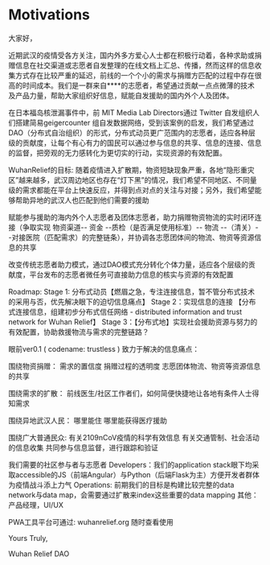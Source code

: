 # Motivations

大家好，

近期武汉的疫情受各方关注，国内外多方爱心人士都在积极行动着，各种求助或捐赠信息在社交渠道或志愿者自发整理的在线文档上汇总、传播，然而这样的信息收集方式存在比较严重的延迟，前线的一个个小的需求与捐赠方匹配的过程中存在很高的时间成本。我们是一群来自****的志愿者，希望通过贡献一点点微薄的技术及产品力量，帮助大家组织好信息，赋能自发援助的国内外个人及团体。

在日本福岛核泄漏事件中，前 MIT Media Lab Directors通过 Twitter 自发组织人们搭建简易geigercounter 组自发数据网络，受到该案例的启发，我们希望通过DAO（分布式自治组织）的形式，分布式动员更广范围内的志愿者，适应各种层级的贡献度，让每个有心有力的国民可以通过参与信息的共享、信息的连接、信息的监督，把旁观的无力感转化为更切实的行动，实现资源的有效配置。


WuhanRelief的目标:
随着疫情进入扩散期，物资短缺现象严重，各地“隐形重灾区”越来越多，武汉周边地区也存在“灯下黑”的情况，我们希望不同地区、不同量级的需求都能在平台上快速反应，并得到点对点的关注与对接；另外，我们希望能够帮助异地的武汉人也匹配到他们需要的援助

赋能参与援助的海内外个人志愿者及团体志愿者，助力捐赠物资物流的实时闭环连接（争取实现 物资渠道-- 资金 --质检（是否满足使用标准）-- 物流 --（清关）--对接医院（匹配需求）的完整链条），并协调各志愿团体间的物流、物资等资源信息的共享

改变传统志愿者助力模式，通过DAO模式充分转化个体力量，适应各个层级的贡献度，平台发布的志愿者微任务可直接助力信息的核实与资源的有效配置


Roadmap:
Stage 1: 分布式动员【燃眉之急，专注连接信息，暂不管分布式技术的采用与否，优先解决眼下的迫切信息痛点】
Stage 2：实现信息的连接 【分布式连接信息，组建初步分布式信任网络 - distributed information and trust network for Wuhan Relief】
Stage 3：【分布式地】实现社会援助资源与努力的有效配置，协助救援物流与需求的完整链路？


眼前ver0.1 ( codename: trustless ) 致力于解决的信息痛点：

围绕物资捐赠：
需求的置信度
捐赠过程的透明度
志愿团体物流、物资等资源信息的共享

围绕需求的扩散：
前线医生/社区工作者们，如何简便快捷地让各地有条件人士得知需求

围绕异地武汉人民：
哪里能住
哪里能获得医疗援助

围绕广大普通民众:
有关2109nCoV疫情的科学有效信息
有关交通管制、社会活动的信息收集
共同参与信息监督，进行跟踪和验证

我们需要的社区参与者与志愿者
Developers：我们的application stack眼下均采取accessible的JS（前端Angular）与Python（后端Flask为主）方便开发者群体为疫情战斗添上力气
Operations: 前期我们的目标是构建比较完整的data network与data map，会需要通过扩散来index这些重要的data mapping
其他：产品经理，UI/UX

PWA工具平台可通过: wuhanrelief.org 随时查看使用

Yours Truly,

Wuhan Relief DAO
